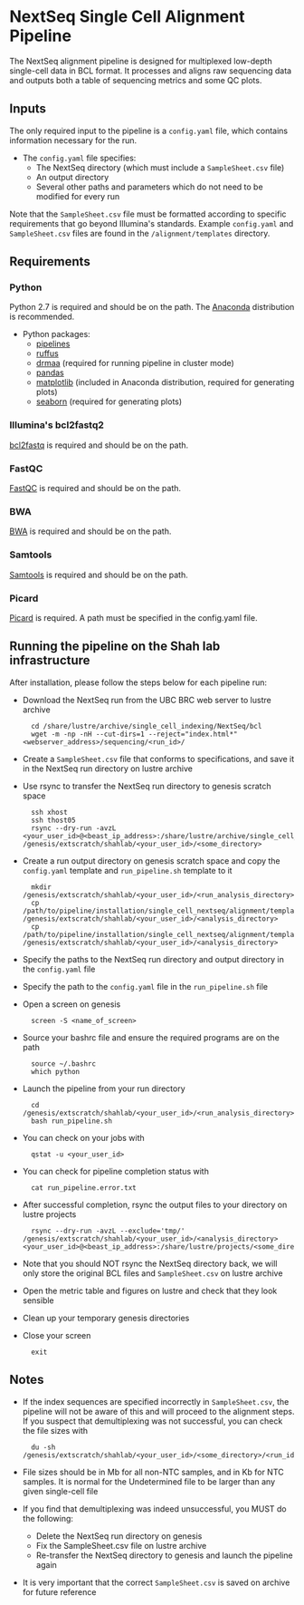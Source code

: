 # NextSeq Single Cell Alignment Pipeline

The NextSeq alignment pipeline is designed for multiplexed low-depth single-cell data in BCL format. It processes and aligns raw sequencing data and outputs both a table of sequencing metrics and some QC plots.

## Inputs

The only required input to the pipeline is a `config.yaml` file, which contains information necessary for the run.

* The `config.yaml` file specifies:
	* The NextSeq directory (which must include a `SampleSheet.csv` file)
	* An output directory
	* Several other paths and parameters which do not need to be modified for every run

Note that the `SampleSheet.csv` file must be formatted according to specific requirements that go beyond Illumina's standards. Example `config.yaml` and `SampleSheet.csv` files are found in the `/alignment/templates` directory.

## Requirements

### Python

Python 2.7 is required and should be on the path. The [Anaconda](https://docs.continuum.io/anaconda) distribution is recommended.

* Python packages:
	* [pipelines](https://bitbucket.org/aroth85/pipelines)
	* [ruffus](http://www.ruffus.org.uk)
	* [drmaa](https://pypi.python.org/pypi/drmaa) (required for running pipeline in cluster mode)
	* [pandas](http://pandas.pydata.org)
	* [matplotlib](http://matplotlib.org) (included in Anaconda distribution, required for generating plots)
	* [seaborn](https://stanford.edu/~mwaskom/software/seaborn) (required for generating plots)

### Illumina's bcl2fastq2

[bcl2fastq](http://support.illumina.com/downloads/bcl2fastq-conversion-software-v217.html) is required and should be on the path.

### FastQC

[FastQC](http://www.bioinformatics.babraham.ac.uk/projects/fastqc) is required and should be on the path.

### BWA

[BWA](http://bio-bwa.sourceforge.net) is required and should be on the path.

### Samtools

[Samtools](http://www.htslib.org) is required and should be on the path.

### Picard

[Picard](http://broadinstitute.github.io/picard) is required. A path must be specified in the config.yaml file.

## Running the pipeline on the Shah lab infrastructure

After installation, please follow the steps below for each pipeline run:

* Download the NextSeq run from the UBC BRC web server to lustre archive

		cd /share/lustre/archive/single_cell_indexing/NextSeq/bcl
		wget -m -np -nH --cut-dirs=1 --reject="index.html*" <webserver_address>/sequencing/<run_id>/

* Create a `SampleSheet.csv` file that conforms to specifications, and save it in the NextSeq run directory on lustre archive
* Use rsync to transfer the NextSeq run directory to genesis scratch space

		ssh xhost
		ssh thost05
		rsync --dry-run -avzL <your_user_id>@<beast_ip_address>:/share/lustre/archive/single_cell_indexing/NextSeq/bcl/<run_id> /genesis/extscratch/shahlab/<your_user_id>/<some_directory>

* Create a run output directory on genesis scratch space and copy the `config.yaml` template and `run_pipeline.sh` template to it

		mkdir /genesis/extscratch/shahlab/<your_user_id>/<run_analysis_directory>
		cp /path/to/pipeline/installation/single_cell_nextseq/alignment/templates/config.yaml /genesis/extscratch/shahlab/<your_user_id>/<analysis_directory>
		cp /path/to/pipeline/installation/single_cell_nextseq/alignment/templates/run_pipeline.sh /genesis/extscratch/shahlab/<your_user_id>/<analysis_directory>

* Specify the paths to the NextSeq run directory and output directory in the `config.yaml` file
* Specify the path to the `config.yaml` file in the `run_pipeline.sh` file
* Open a screen on genesis

		screen -S <name_of_screen>

* Source your bashrc file and ensure the required programs are on the path

		source ~/.bashrc
		which python

* Launch the pipeline from your run directory

		cd /genesis/extscratch/shahlab/<your_user_id>/<run_analysis_directory>
		bash run_pipeline.sh

* You can check on your jobs with

		qstat -u <your_user_id>

* You can check for pipeline completion status with

		cat run_pipeline.error.txt

* After successful completion, rsync the output files to your directory on lustre projects

		rsync --dry-run -avzL --exclude='tmp/' /genesis/extscratch/shahlab/<your_user_id>/<analysis_directory> <your_user_id>@<beast_ip_address>:/share/lustre/projects/<some_directory>

* Note that you should NOT rsync the NextSeq directory back, we will only store the original BCL files and `SampleSheet.csv` on lustre archive
* Open the metric table and figures on lustre and check that they look sensible
* Clean up your temporary genesis directories
* Close your screen

		exit

## Notes

* If the index sequences are specified incorrectly in `SampleSheet.csv`, the pipeline will not be aware of this and will proceed to the alignment steps. If you suspect that demultiplexing was not successful, you can check the file sizes with

		du -sh /genesis/extscratch/shahlab/<your_user_id>/<some_directory>/<run_id>/Data/Intensities/BaseCalls/*.fastq.gz

* File sizes should be in Mb for all non-NTC samples, and in Kb for NTC samples. It is normal for the Undetermined file to be larger than any given single-cell file
* If you find that demultiplexing was indeed unsuccessful, you MUST do the following:
	* Delete the NextSeq run directory on genesis
	* Fix the SampleSheet.csv file on lustre archive
	* Re-transfer the NextSeq directory to genesis and launch the pipeline again
* It is very important that the correct `SampleSheet.csv` is saved on archive for future reference